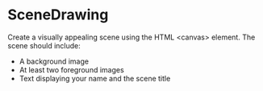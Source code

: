 # SceneDrawing
Create a visually appealing scene using the HTML &lt;canvas> element. 
The scene should include:  
* A background image
* At least two foreground images
*  Text displaying your name and the scene title
